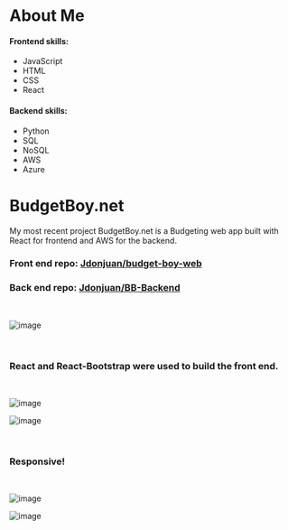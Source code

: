
# About Me

#### Frontend skills: 
- JavaScript 
- HTML
- CSS
- React

#### Backend skills: 
- Python
- SQL
- NoSQL
- AWS
- Azure

# BudgetBoy.net
My most recent project BudgetBoy.net is a Budgeting web app built with React for frontend and AWS for the backend.

### Front end repo: [Jdonjuan/budget-boy-web](https://github.com/Jdonjuan/budget-boy-web)
### Back end repo: [Jdonjuan/BB-Backend](https://github.com/Jdonjuan/BB-Backend)  

<br/>

![image](https://user-images.githubusercontent.com/68604323/192685659-cefdded6-4b88-47ff-83fe-f52d296e6df2.png)

<br/>

### React and React-Bootstrap were used to build the front end.

<br/>

![image](https://user-images.githubusercontent.com/68604323/192686790-b2725a08-19d5-4913-9a28-cab987e57b12.png)

![image](https://user-images.githubusercontent.com/68604323/192686889-9dff9209-5cb2-4f52-8fe9-c68a1f323996.png)

<br/>

### Responsive!

<br/>

![image](https://user-images.githubusercontent.com/68604323/192686986-44023c45-d4a8-442d-9d8b-6e33aaa6ad40.png)

![image](https://user-images.githubusercontent.com/68604323/192687134-86d836d7-e1fe-41fb-87e4-03520338304a.png)


<!---
Jdonjuan/Jdonjuan is a ✨ special ✨ repository because its `README.md` (this file) appears on your GitHub profile.
You can click the Preview link to take a look at your changes.
--->
